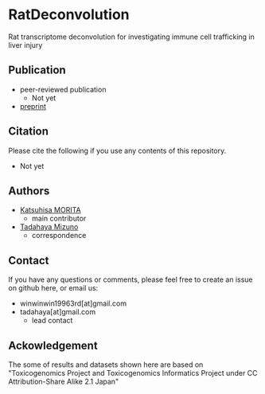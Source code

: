 # RatDeconvolution
Rat transcriptome deconvolution for investigating immune cell trafficking in liver injury

## Publication
- peer-reviewed publication  
    - Not yet  
- [preprint](https://www.biorxiv.org/content/10.1101/2023.06.20.545836v2)  

## Citation
Please cite the following if you use any contents of this repository.  
- Not yet  

## Authors
- [Katsuhisa MORITA](https://github.com/KatsuhisaMorita)  
    - main contributor  
- [Tadahaya Mizuno](https://github.com/tadahayamiz)  
    - correspondence  

## Contact
If you have any questions or comments, please feel free to create an issue on github here, or email us:
- winwinwin19963rd[at]gmail.com  
- tadahaya[at]gmail.com  
    - lead contact  

## Ackowledgement
The some of results and datasets shown here are based on  
"Toxicogenomics Project and Toxicogenomics Informatics Project under CC Attribution-Share Alike 2.1 Japan"